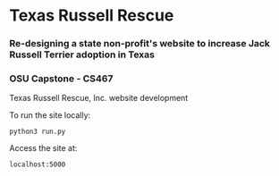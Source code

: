 # Texas Russell Rescue

### Re-designing a state non-profit's website to increase Jack Russell Terrier adoption in Texas
### OSU Capstone - CS467

Texas Russell Rescue, Inc. website development

To run the site locally:
  ```
  python3 run.py
  ```
Access the site at:
  ```
  localhost:5000
  ```


